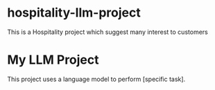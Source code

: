 # hospitality-llm-project
This is a Hospitality project which suggest many interest to customers
# My LLM Project

This project uses a language model to perform [specific task].
